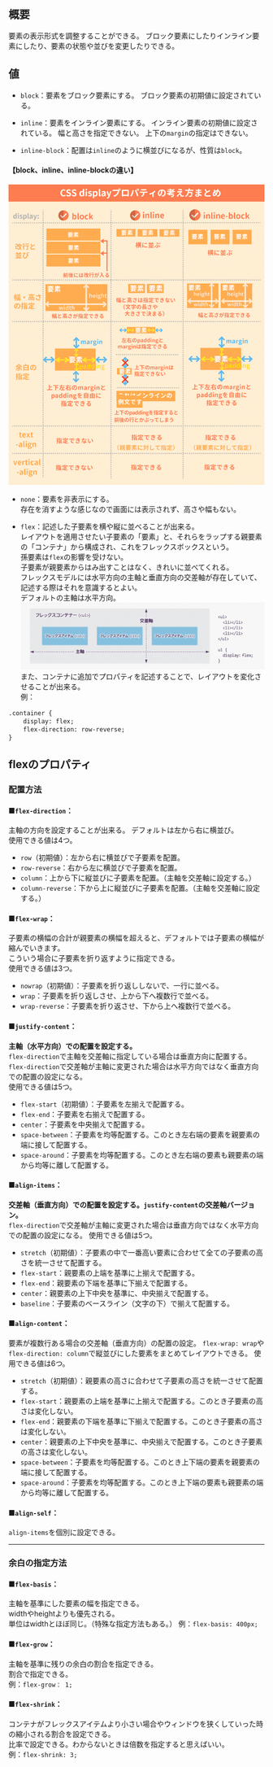## 概要
要素の表示形式を調整することができる。
ブロック要素にしたりインライン要素にしたり、要素の状態や並びを変更したりできる。

## 値
- `block`：要素をブロック要素にする。
ブロック要素の初期値に設定されている。

- `inline`：要素をインライン要素にする。
インライン要素の初期値に設定されている。
幅と高さを指定できない。
上下の`margin`の指定はできない。

- `inline-block`：配置は`inline`のように横並びになるが、性質は`block`。

#### 【block、inline、inline-blockの違い】
![bdr44405-O4HRWW-07-min](https://github.com/uchas0120/TIL/blob/main/images/bdr44405-O4HRWW-07-min.png)

- `none`：要素を非表示にする。  
存在を消すような感じなので画面には表示されず、高さや幅もない。

- `flex`：記述した子要素を横や縦に並べることが出来る。  
  レイアウトを適用させたい子要素の「要素」と、それらをラップする親要素の「コンテナ」から構成され、これをフレックスボックスという。  
  孫要素は`flex`の影響を受けない。  
  子要素が親要素からはみ出すことはなく、きれいに並べてくれる。  
  フレックスモデルには水平方向の主軸と垂直方向の交差軸が存在していて、記述する際はそれを意識するとよい。  
  デフォルトの主軸は水平方向。
  ![flex](https://github.com/uchas0120/TIL/blob/main/images/flexiblebox.webp)
また、コンテナに追加でプロパティを記述することで、レイアウトを変化させることが出来る。  
例：
```
.container {
    display: flex;
    flex-direction: row-reverse;
}
```

## flexのプロパティ

### 配置方法
#### ■`flex-direction`：
主軸の方向を設定することが出来る。
デフォルトは左から右に横並び。  
使用できる値は4つ。
 - `row`（初期値）：左から右に横並びで子要素を配置。
 - `row-reverse`：右から左に横並びで子要素を配置。
 - `column`：上から下に縦並びに子要素を配置。（主軸を交差軸に設定する。）
 - `column-reverse`：下から上に縦並びに子要素を配置。（主軸を交差軸に設定する。）

#### ■`flex-wrap`：
子要素の横幅の合計が親要素の横幅を超えると、デフォルトでは子要素の横幅が縮んでいきます。  
こういう場合に子要素を折り返すように指定できる。  
使用できる値は3つ。
  - `nowrap`（初期値）：子要素を折り返ししないで、一行に並べる。
  - `wrap`：子要素を折り返しさせ、上から下へ複数行で並べる。
  - `wrap-reverse`：子要素を折り返させ、下から上へ複数行で並べる。

#### ■`justify-content`：
<strong>主軸（水平方向）での配置を設定する。</strong><br>
   `flex-direction`で主軸を交差軸に指定している場合は垂直方向に配置する。  
  `flex-direction`で交差軸が主軸に変更された場合は水平方向ではなく垂直方向での配置の設定になる。  
  使用できる値は5つ。
 - `flex-start`（初期値）：子要素を左揃えで配置する。
 - `flex-end`：子要素を右揃えで配置する。
 - `center`：子要素を中央揃えで配置する。
 - `space-between`：子要素を均等配置する。このとき左右端の要素を親要素の端に接して配置する。
 - `space-around`：子要素を均等配置する。このとき左右端の要素も親要素の端から均等に離して配置する。

#### ■`align-items`：
<strong>交差軸（垂直方向）での配置を設定する。`justify-content`の交差軸バージョン。</strong><br>
  `flex-direction`で交差軸が主軸に変更された場合は垂直方向ではなく水平方向での配置の設定になる。
    使用できる値は5つ。
   - `stretch`（初期値）：子要素の中で一番高い要素に合わせて全ての子要素の高さを統一させて配置する。
   - `flex-start`：親要素の上端を基準に上揃えで配置する。
   - `flex-end`：親要素の下端を基準に下揃えで配置する。
   - `center`：親要素の上下中央を基準に、中央揃えで配置する。
   - `baseline`：子要素のベースライン（文字の下）で揃えて配置する。

#### ■`align-content`：
要素が複数行ある場合の交差軸（垂直方向）の配置の設定。
 `flex-wrap: wrap`や`flex-direction: column`で縦並びにした要素をまとめてレイアウトできる。
使用できる値は6つ。
 - `stretch`（初期値）：親要素の高さに合わせて子要素の高さを統一させて配置する。
 - `flex-start`：親要素の上端を基準に上揃えで配置する。このとき子要素の高さは変化しない。
 - `flex-end`：親要素の下端を基準に下揃えで配置する。このとき子要素の高さは変化しない。
 - `center`：親要素の上下中央を基準に、中央揃えで配置する。このとき子要素の高さは変化しない。
 - `space-between`：子要素を均等配置する。このとき上下端の要素を親要素の端に接して配置する。
 - `space-around`：子要素を均等配置する。このとき上下端の要素も親要素の端から均等に離して配置する。

#### ■`align-self`：
`align-items`を個別に設定できる。

---

### 余白の指定方法
#### ■`flex-basis`：
主軸を基準にした要素の幅を指定できる。  
widthやheightよりも優先される。  
単位はwidthとほぼ同じ。（特殊な指定方法もある。）
例：`flex-basis: 400px;`

#### ■`flex-grow`：
主軸を基準に残りの余白の割合を指定できる。  
割合で指定できる。  
例：`flex-grow： 1;`

#### ■`flex-shrink`：
コンテナがフレックスアイテムより小さい場合やウィンドウを狭くしていった時の縮小される割合を設定できる。  
比率で設定できる。わからないときは倍数を指定すると思えばいい。  
例：`flex-shrink: 3;`
